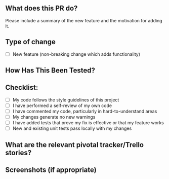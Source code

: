 ## What does this PR do?

Please include a summary of the new feature and the motivation for adding it.

## Type of change

- [ ] New feature (non-breaking change which adds functionality)

## How Has This Been Tested?

## Checklist:

- [ ] My code follows the style guidelines of this project
- [ ] I have performed a self-review of my own code
- [ ] I have commented my code, particularly in hard-to-understand areas
- [ ] My changes generate no new warnings
- [ ] I have added tests that prove my fix is effective or that my feature works
- [ ] New and existing unit tests pass locally with my changes

## What are the relevant pivotal tracker/Trello stories?

## Screenshots (if appropriate)
